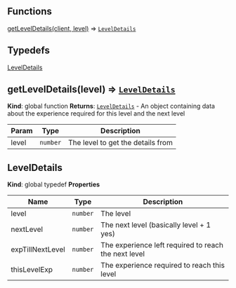 ## Functions

<dl>
<dt><a href="#getLevelDetails">getLevelDetails(client, level)</a> ⇒ <code><a href="#LevelDetails">LevelDetails</a></code></dt>
<dd></dd>
</dl>

## Typedefs

<dl>
<dt><a href="#LevelDetails">LevelDetails</a></dt>
<dd></dd>
</dl>

<a name="getLevelDetails"></a>


## getLevelDetails(level) ⇒ [<code>LevelDetails</code>](#LevelDetails)
**Kind**: global function
**Returns**: [<code>LevelDetails</code>](#LevelDetails) - An object containing data about the experience required for this level and the next level

| Param | Type | Description |
| --- | --- | --- |
| level | <code>number</code> | The level to get the details from |

<a name="LevelDetails"></a>

## LevelDetails
**Kind**: global typedef
**Properties**

| Name | Type | Description |
| --- | --- | --- |
| level | <code>number</code> | The level |
| nextLevel | <code>number</code> | The next level (basically level + 1 yes) |
| expTillNextLevel | <code>number</code> | The experience left required to reach the next level |
| thisLevelExp | <code>number</code> | The experience required to reach this level |